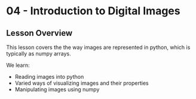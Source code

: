 # 04 - <i class="fas fa-table-cells"></i> Introduction to Digital Images

## Lesson Overview

This lesson covers the the way images are represented in python, which is typically as numpy arrays.  

We learn:  
* Reading images into python  
* Varied ways of visualizing images and their properties  
* Manipulating images using numpy  



